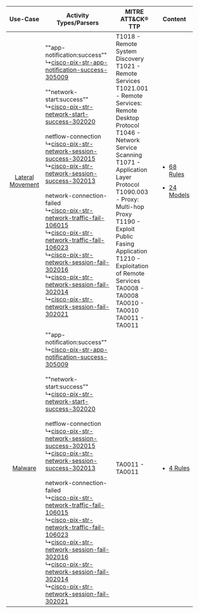 |    Use-Case    | Activity Types/Parsers    | MITRE ATT&CK® TTP    | Content    |
|:----:| ---- | ---- | ---- |
| [Lateral Movement](../../../UseCases/uc_lateral_movement.md) |  ""app-notification:success""<br> ↳[cisco-pix-str-app-notification-success-305009](Ps/pC_ciscopixstrappnotificationsuccess305009.md)<br><br> ""network-start:success""<br> ↳[cisco-pix-str-network-start-success-302020](Ps/pC_ciscopixstrnetworkstartsuccess302020.md)<br><br> netflow-connection<br> ↳[cisco-pix-str-network-session-success-302015](Ps/pC_ciscopixstrnetworksessionsuccess302015.md)<br> ↳[cisco-pix-str-network-session-success-302013](Ps/pC_ciscopixstrnetworksessionsuccess302013.md)<br><br> network-connection-failed<br> ↳[cisco-pix-str-network-traffic-fail-106015](Ps/pC_ciscopixstrnetworktrafficfail106015.md)<br> ↳[cisco-pix-str-network-traffic-fail-106023](Ps/pC_ciscopixstrnetworktrafficfail106023.md)<br> ↳[cisco-pix-str-network-session-fail-302016](Ps/pC_ciscopixstrnetworksessionfail302016.md)<br> ↳[cisco-pix-str-network-session-fail-302014](Ps/pC_ciscopixstrnetworksessionfail302014.md)<br> ↳[cisco-pix-str-network-session-fail-302021](Ps/pC_ciscopixstrnetworksessionfail302021.md)<br> | T1018 - Remote System Discovery<br>T1021 - Remote Services<br>T1021.001 - Remote Services: Remote Desktop Protocol<br>T1046 - Network Service Scanning<br>T1071 - Application Layer Protocol<br>T1090.003 - Proxy: Multi-hop Proxy<br>T1190 - Exploit Public Fasing Application<br>T1210 - Exploitation of Remote Services<br>TA0008 - TA0008<br>TA0010 - TA0010<br>TA0011 - TA0011<br> | [<ul><li>68 Rules</li></ul><ul><li>24 Models</li></ul>](RM/r_m_cisco_cisco_pix_Lateral_Movement.md) |
|          [Malware](../../../UseCases/uc_malware.md)          |  ""app-notification:success""<br> ↳[cisco-pix-str-app-notification-success-305009](Ps/pC_ciscopixstrappnotificationsuccess305009.md)<br><br> ""network-start:success""<br> ↳[cisco-pix-str-network-start-success-302020](Ps/pC_ciscopixstrnetworkstartsuccess302020.md)<br><br> netflow-connection<br> ↳[cisco-pix-str-network-session-success-302015](Ps/pC_ciscopixstrnetworksessionsuccess302015.md)<br> ↳[cisco-pix-str-network-session-success-302013](Ps/pC_ciscopixstrnetworksessionsuccess302013.md)<br><br> network-connection-failed<br> ↳[cisco-pix-str-network-traffic-fail-106015](Ps/pC_ciscopixstrnetworktrafficfail106015.md)<br> ↳[cisco-pix-str-network-traffic-fail-106023](Ps/pC_ciscopixstrnetworktrafficfail106023.md)<br> ↳[cisco-pix-str-network-session-fail-302016](Ps/pC_ciscopixstrnetworksessionfail302016.md)<br> ↳[cisco-pix-str-network-session-fail-302014](Ps/pC_ciscopixstrnetworksessionfail302014.md)<br> ↳[cisco-pix-str-network-session-fail-302021](Ps/pC_ciscopixstrnetworksessionfail302021.md)<br> | TA0011 - TA0011<br>    | [<ul><li>4 Rules</li></ul>](RM/r_m_cisco_cisco_pix_Malware.md)    |
